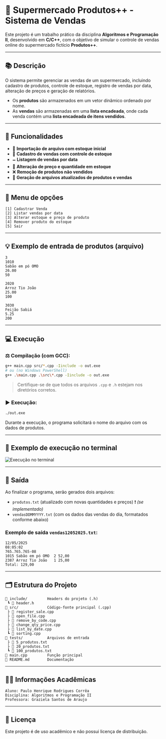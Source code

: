 
# 🍎 Supermercado Produtos++ - Sistema de Vendas

Este projeto é um trabalho prático da disciplina **Algoritmos e Programação II**, desenvolvido em **C/C++**, com o objetivo de simular o controle de vendas online do supermercado fictício **Produtos++**.

---

## 📚 Descrição

O sistema permite gerenciar as vendas de um supermercado, incluindo cadastro de produtos, controle de estoque, registro de vendas por data, alteração de preços e geração de relatórios.

- Os **produtos** são armazenados em um vetor dinâmico ordenado por nome.
- As **vendas** são armazenadas em uma **lista encadeada**, onde cada venda contém uma **lista encadeada de itens vendidos**.

---

## 🧹 Funcionalidades

- 📂 **Importação de arquivo com estoque inicial**
- 🧾 **Cadastro de vendas com controle de estoque**
- 🗕️ **Listagem de vendas por data**
- 🔄 **Alteração de preço e quantidade em estoque**
- ❌ **Remoção de produtos não vendidos**
- 📀 **Geração de arquivos atualizados de produtos e vendas**

---

## 📝 Menu de opções

```
[1] Cadastrar Venda
[2] Listar vendas por data
[3] Alterar estoque e preço de produto
[4] Remover produto do estoque
[5] Sair
```

---

## 💡 Exemplo de entrada de produtos (arquivo)

```
3
1010
Sabão em pó OMO
26.00
50

2020
Arroz Tio João
25.00
100

3030
Feijão Sabiá
5.25
200
```

---

## 💻 Execução

### ⚖️ Compilação (com GCC):

```bash
g++ main.cpp src/*.cpp -Iinclude -o out.exe
# ou (no Windows PowerShell)
g++ .\main.cpp .\src\*.cpp -Iinclude -o out.exe
```

> Certifique-se de que todos os arquivos `.cpp` e `.h` estejam nos diretórios corretos.

### ▶️ Execução:

```bash
./out.exe
```

Durante a execução, o programa solicitará o nome do arquivo com os dados de produtos.

---

## 📸 Exemplo de execução no terminal

![Execução no terminal](docs/imagens/exemplo_execucao.png)

---

## 📁 Saída

Ao finalizar o programa, serão gerados dois arquivos:

- `produtos.txt` (atualizado com novas quantidades e preços) ❗ *(se implementado)*
- `vendasDDMMYYYY.txt` (com os dados das vendas do dia, formatados conforme abaixo)

### Exemplo de saída `vendas12052025.txt`:

```
12/05/2025
08:05:02
765.765.765-08
1015 Sabão em pó OMO  2 52,00
2387 Arroz Tio João   1 25,00
Total: 129,00
```

---

## 🗂 Estrutura do Projeto

```
📁 include/         Headers do projeto (.h)
 ┗ 📄 header.h
📁 src/             Código-fonte principal (.cpp)
 ├ 📄 register_sale.cpp
 ├ 📄 open_file.cpp
 ├ 📄 remove_by_code.cpp
 ├ 📄 change_qty_price.cpp
 ├ 📄 list_by_date.cpp
 ┗ 📄 sorting.cpp
📁 tests/           Arquivos de entrada
 ├ 📄 5_produtos.txt
 ├ 📄 20_produtos.txt
 ┗ 📄 100_produtos.txt
📄 main.cpp         Função principal
📄 README.md        Documentação
```

---

## 👨‍🏫 Informações Acadêmicas

```
Aluno: Paulo Henrique Rodrigues Corrêa
Disciplina: Algoritmos e Programação II
Professora: Graziela Santos de Araujo
```

---

## 📄 Licença

Este projeto é de uso acadêmico e não possui licença de distribuição.
